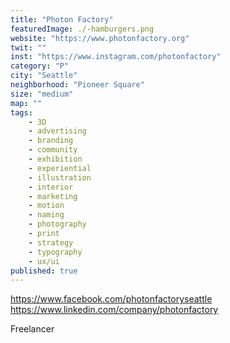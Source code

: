 ```yaml
---
title: "Photon Factory"
featuredImage: ./-hamburgers.png
website: "https://www.photonfactory.org"
twit: ""
inst: "https://www.instagram.com/photonfactory"
category: "P"
city: "Seattle"
neighborhood: "Pioneer Square"
size: "medium"
map: ""
tags:
    - 3D
    - advertising
    - branding
    - community
    - exhibition
    - experiential
    - illustration
    - interior
    - marketing
    - motion
    - naming
    - photography
    - print
    - strategy
    - typography
    - ux/ui
published: true
---
```


https://www.facebook.com/photonfactoryseattle
https://www.linkedin.com/company/photonfactory

Freelancer